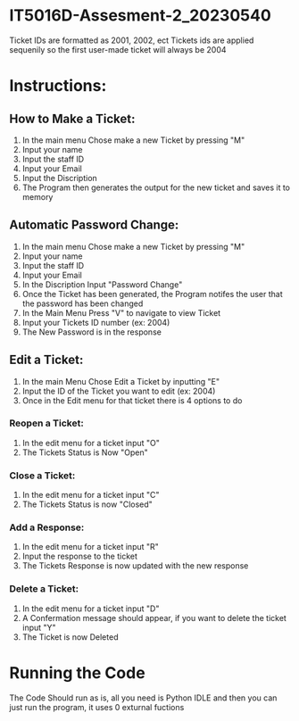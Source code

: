 # IT5016D-Assesment-2_20230540


Ticket IDs are formatted as 2001, 2002, ect
Tickets ids are applied sequenily so the first user-made ticket will always be 2004


# Instructions:

## How to Make a Ticket:

1. In the main menu Chose make a new Ticket by pressing "M"
2. Input your name
3. Input the staff ID
4. Input your Email
5. Input the Discription
6. The Program then generates the output for the new ticket and saves it to memory

## Automatic Password Change:

1. In the main menu Chose make a new Ticket by pressing "M"
2. Input your name
3. Input the staff ID
4. Input your Email
5. In the Discription Input "Password Change"
6. Once the Ticket has been generated, the Program notifes the user that the password has been changed
7. In the Main Menu Press "V" to navigate to view Ticket
8. Input your Tickets ID number (ex: 2004)
9. The New Password is in the response

## Edit a Ticket:
1. In the main Menu Chose Edit a Ticket by inputting "E"
2. Input the ID of the Ticket you want to edit (ex: 2004)
3. Once in the Edit menu for that ticket there is 4 options to do

### Reopen a Ticket:
1. In the edit menu for a ticket input "O"
2. The Tickets Status is Now "Open"

### Close a Ticket:
1. In the edit menu for a ticket input "C"
2. The Tickets Status is now "Closed"

### Add a Response:
1. In the edit menu for a ticket input "R"
2. Input the response to the ticket
3. The Tickets Response is now updated with the new response

### Delete a Ticket:
1. In the edit menu for a ticket input "D"
2. A Confermation message should appear, if you want to delete the ticket input "Y"
3. The Ticket is now Deleted

# Running the Code
The Code Should run as is, all you need is Python IDLE and then you can just run the program, it uses 0 exturnal fuctions


